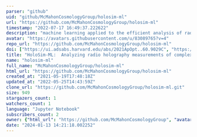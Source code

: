 ```yaml
---
parser: "github"
uid: "github/McMahonCosmologyGroup/holosim-ml"
url: "https://github.com/McMahonCosmologyGroup/holosim-ml"
timestamp: "2022-07-17 16:49:37.222622"
description: "machine learning applied to the efficient analysis of radio holography measurements of complex optical systems"
avatar: "https://avatars.githubusercontent.com/u/83089765?v=4"
repo_url: "https://github.com/McMahonCosmologyGroup/holosim-ml"
doi: ["https://ui.adsabs.harvard.edu/abs/2021ApOpt..60.9029C", "https://ui.adsabs.harvard.edu/abs/2021ascl.soft12026C/abstract"]
title: "HoloSim-ML:  Analyzing radio holography measurements of complex optical systems"
name: "holosim-ml"
full_name: "McMahonCosmologyGroup/holosim-ml"
html_url: "https://github.com/McMahonCosmologyGroup/holosim-ml"
created_at: "2021-05-19T17:48:18Z"
updated_at: "2022-05-25T14:43:59Z"
clone_url: "https://github.com/McMahonCosmologyGroup/holosim-ml.git"
size: 949
stargazers_count: 1
watchers_count: 1
language: "Jupyter Notebook"
subscribers_count: 2
owner: {"html_url": "https://github.com/McMahonCosmologyGroup", "avatar_url": "https://avatars.githubusercontent.com/u/83089765?v=4", "login": "McMahonCosmologyGroup", "type": "Organization"}
date: "2024-01-13 14:21:18.002252"
---
```

